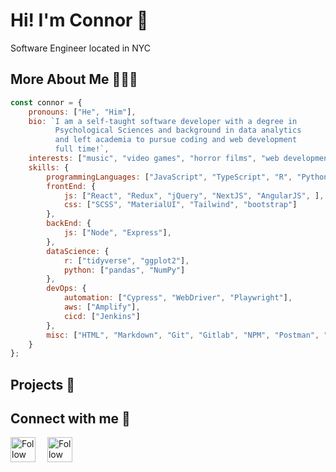 # Hi! I'm Connor 🌵

Software Engineer located in NYC
## More About Me 👨🏼‍💻
``` js
const connor = {
    pronouns: ["He", "Him"],
    bio: `I am a self-taught software developer with a degree in
          Psychological Sciences and background in data analytics
          and left academia to pursue coding and web development
          full time!`,
    interests: ["music", "video games", "horror films", "web development"],
    skills: {
        programmingLanguages: ["JavaScript", "TypeScript", "R", "Python"],
        frontEnd: {
            js: ["React", "Redux", "jQuery", "NextJS", "AngularJS", ],
            css: ["SCSS", "MaterialUI", "Tailwind", "bootstrap"]
        },
        backEnd: {
            js: ["Node", "Express"],
        },
        dataScience: {
            r: ["tidyverse", "ggplot2"],
            python: ["pandas", "NumPy"]
        },
        devOps: {
            automation: ["Cypress", "WebDriver", "Playwright"],
            aws: ["Amplify"],
            cicd: ["Jenkins"]
        },
        misc: ["HTML", "Markdown", "Git", "Gitlab", "NPM", "Postman", "Storybook", "Karma", "Yup", "Formik", "Jest", "Pygame"]
    }
};
```
## Projects 💾

## Connect with me 🔗

[<img src="https://cdn-icons-png.flaticon.com/512/174/174857.png"  height="40em" align="center" alt="Follow smithc10 on LinkedIn" title="Follow Connor on LinkedIn"/>](https://www.linkedin.com/in/connor-smith-nyc/)    [<img src="https://cdn-icons-png.flaticon.com/512/174/174872.png" hspace="15" height="40em" align="center" alt="Follow Connor on Spotify" title="Follow Connor on Spotify"/>](https://open.spotify.com/user/vaordd4b04uwx0pyyxe6b3a57?si=8896dcbafd244919)

<!---
smithc10/smithc10 is a ✨ special ✨ repository because its `README.md` (this file) appears on your GitHub profile.
You can click the Preview link to take a look at your changes.
--->
